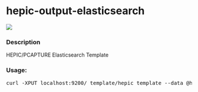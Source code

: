 # hepic-output-elasticsearch
<img src="https://avatars1.githubusercontent.com/u/17144977?v=3&s=200" />

### Description
HEPIC/PCAPTURE Elasticsearch Template

### Usage:
<pre>
curl -XPUT localhost:9200/_template/hepic_template --data @hepic-es-template.json
</pre>
